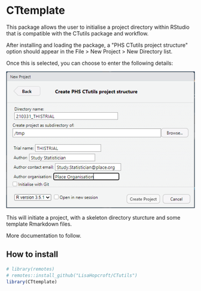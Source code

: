 CTtemplate
==========

This package allows the user to initialise a project directory
within RStudio that is compatible with the CTutils package and 
workflow.

After installing and loading the package, a "PHS CTutils project
structure" option should appear in the File > New Project >
New Directory list.

Once this is selected, you can choose to enter the following
details:

![A New Project Window](img/new_project_window.PNG)

This will initiate a project, with a skeleton directory sturcture
and some template Rmarkdown files.

More documentation to follow.

## How to install

``` r
# library(remotes)
# remotes::install_github("LisaHopcroft/CTutils")
library(CTtemplate)
```
